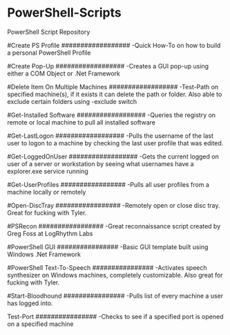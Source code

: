 # PowerShell-Scripts
PowerShell Script Repository 

#Create PS Profile
##################
  -Quick How-To on how to build a personal PowerShell Profile

#Create Pop-Up
##################
  -Creates a GUI pop-up using either a COM Object or .Net Framework

#Delete Item On Multiple Machines
##################
  -Test-Path on specified machine(s), if it exists it can delete the path or folder.  Also able to exclude certain folders using -exclude switch

#Get-Installed Software
##################
  -Queries the registry on remote or local machine to pull all installed software
  
#Get-LastLogon
##################
  -Pulls the username of the last user to logon to a machine by checking the last user profile that was edited.

#Get-LoggedOnUser
##################
  -Gets the current logged on user of a server or workstation by seeing what usernames have a explorer.exe service running

#Get-UserProfiles
#################
  -Pulls all user profiles from a machine locally or remotely
  
#Open-DiscTray
#################
  -Remotely open or close disc tray.  Great for fucking with Tyler.
  
#PSRecon
#################
  -Great reconnaissance script created by Greg Foss at LogRhythm Labs

#PowerShell GUI
################
  -Basic GUI template built using Windows .Net Framework

#PowerShell Text-To-Speech
################
  -Activates speech synthesizer on Windows machines, completely customizable.  Also great for fucking with Tyler.

#Start-Bloodhound
################
  -Pulls list of every machine a user has logged into.

Test-Port
################
  -Checks to see if a specified port is opened on a specified machine
